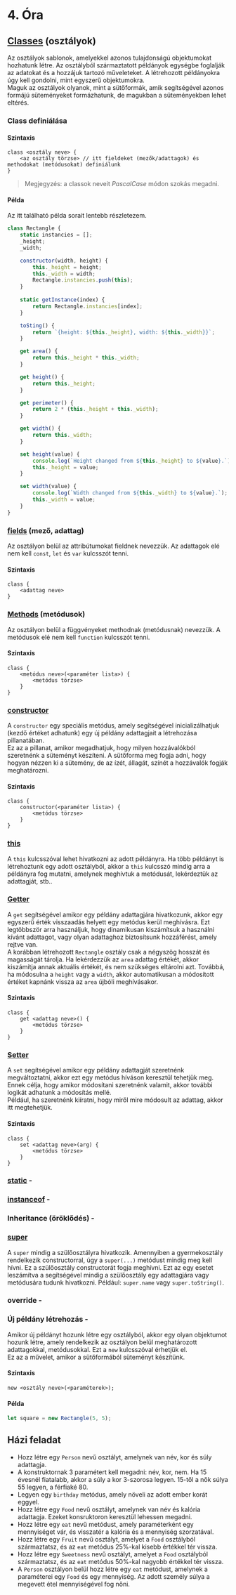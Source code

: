 # 4. Óra

## [Classes](https://developer.mozilla.org/en-US/docs/Web/JavaScript/Reference/Classes) (osztályok)

Az osztályok sablonok, amelyekkel azonos tulajdonságú objektumokat hozhatunk létre. Az osztályból származtatott példányok egységbe foglalják az adatokat és a
hozzájuk tartozó műveleteket. A létrehozott példányokra úgy kell gondolni, mint egyszerű objektumokra.  
Maguk az osztályok olyanok, mint a sütőformák, amik segítségével azonos formájú süteményeket formázhatunk, de magukban a süteményekben lehet eltérés.

### Class definiálása

#### Szintaxis

```
class <osztály neve> {
    <az osztály törzse> // itt fieldeket (mezők/adattagok) és methodokat (metódusokat) definiálunk
}
```

> Megjegyzés: a classok neveit _PascalCase_ módon szokás megadni.

#### Példa

Az itt található példa sorait lentebb részletezem.

```javascript
class Rectangle {
    static instancies = [];
    _height;
    _width;

    constructor(width, height) {
        this._height = height;
        this._width = width;
        Rectangle.instancies.push(this);
    }
    
    static getInstance(index) {
        return Rectangle.instancies[index];
    }

    toSting() {
        return `{height: ${this._height}, width: ${this._width}}`;
    }  

    get area() {
        return this._height * this._width;
    }

    get height() {
        return this._height;
    }

    get perimeter() {
        return 2 * (this._height + this._width);
    }

    get width() {
        return this._width;
    }

    set height(value) {
        console.log(`Height changed from ${this._height} to ${value}.`);
        this._height = value;
    }

    set width(value) {
        console.log(`Width changed from ${this._width} to ${value}.`);
        this._width = value;
    }
}
```

### [fields](https://developer.mozilla.org/en-US/docs/Web/JavaScript/Reference/Classes/Public_class_fields) (mező, adattag)

Az osztályon belül az attribútumokat fieldnek nevezzük. Az adattagok elé nem kell `const`, `let` és `var` kulcsszót tenni.

#### Szintaxis

```
class {
    <adattag neve>
}
```

### [Methods](https://developer.mozilla.org/en-US/docs/Web/JavaScript/Reference/Functions/Method_definitions) (metódusok)

Az osztályon belül a függvényeket methodnak (metódusnak) nevezzük. A metódusok elé nem kell `function` kulcsszót tenni.

#### Szintaxis

```
class {
    <metódus neve>(<paraméter lista>) {
        <metódus törzse>
    }
}
```

### [constructor](https://developer.mozilla.org/en-US/docs/Web/JavaScript/Reference/Classes/constructor)

A `constructor` egy speciális metódus, amely segítségével inicializálhatjuk (kezdő értéket adhatunk) egy új példány adattagjait a létrehozása pillanatában.  
Ez az a pillanat, amikor megadhatjuk, hogy milyen hozzávalókból szeretnénk a süteményt készíteni. A sütőforma meg fogja adni, hogy hogyan nézzen ki a sütemény,
de az ízét, állagát, színét a hozzávalók fogják meghatározni.

#### Szintaxis

```
class {
    constructor(<paraméter lista>) {
        <metódus törzse>
    }
}
```

### [this](https://developer.mozilla.org/en-US/docs/Web/JavaScript/Reference/Operators/this)

A `this` kulcsszóval lehet hivatkozni az adott példányra. Ha több példányt is létrehoztunk egy adott osztályból, akkor a `this` kulcsszó mindig arra a példányra
fog mutatni, amelynek meghívtuk a metódusát, lekérdeztük az adattagját, stb..

### [Getter](https://developer.mozilla.org/en-US/docs/Web/JavaScript/Reference/Functions/get)

A `get` segítségével amikor egy példány adattagjára hivatkozunk, akkor egy egyszerű érték visszaadás helyett egy metódus kerül meghívásra. Ezt legtöbbször arra
használjuk, hogy dinamikusan kiszámítsuk a használni kívánt adattagot, vagy olyan adattaghoz biztosítsunk hozzáférést, amely rejtve van.  
A korábban létrehozott `Rectangle` osztály csak a négyszög hosszát és magasságát tárolja. Ha lekérdezzük az `area` adattag értékét, akkor kiszámítja annak
aktuális értékét, és nem szükséges eltárolni azt. Továbbá, ha módosulna a `height` vagy a `width`, akkor automatikusan a módosított értéket kapnánk vissza az
`area` újbóli meghívásakor.

#### Szintaxis

```
class {
    get <adattag neve>() {
        <metódus törzse>
    }
}
```

### [Setter](https://developer.mozilla.org/en-US/docs/Web/JavaScript/Reference/Functions/set)

A `set` segítségével amikor egy példány adattagját szeretnénk megváltoztatni, akkor ezt egy metódus híváson keresztül tehetjük meg. Ennek célja, hogy amikor
módosítani szeretnénk valamit, akkor további logikát adhatunk a módosítás mellé.  
Például, ha szeretnénk kiíratni, hogy miről mire módosult az adattag, akkor itt megtehetjük.

#### Szintaxis

```
class {
    set <adattag neve>(arg) {
        <metódus törzse>
    }
}
```

### [static](https://developer.mozilla.org/en-US/docs/Web/JavaScript/Reference/Classes/static) -

### [instanceof](https://developer.mozilla.org/en-US/docs/Web/JavaScript/Reference/Operators/instanceof) -

### Inheritance (öröklődés) -

### [super](https://developer.mozilla.org/en-US/docs/Web/JavaScript/Reference/Operators/super)

A `super` mindig a szülőosztályra hivatkozik. Amennyiben a gyermekosztály rendelkezik constructorral, úgy a `super(...)` metódust mindig meg kell hívni. Ez a
szülőosztály constructorát fogja meghívni. Ezt az egy esetet leszámítva a segítségével mindig a szülőosztály egy adattagjára vagy metódusára tudunk hivatkozni.
Például: `super.name` vagy `super.toString()`.

### override -

### Új példány létrehozás -

Amikor új példányt hozunk létre egy osztályból, akkor egy olyan objektumot hozunk létre, amely rendelkezik az osztályon belül meghatározott adattagokkal,
metódusokkal. Ezt a `new` kulcsszóval érhetjük el.  
Ez az a művelet, amikor a sütőformából süteményt készítünk.

#### Szintaxis

```
new <osztály neve>(<paraméterek>);
```

#### Példa

```javascript
let square = new Rectangle(5, 5);
```

## Házi feladat

- Hozz létre egy `Person` nevű osztályt, amelynek van név, kor és súly adattagja.
- A konstruktornak 3 paramétert kell megadni: név, kor, nem. Ha 15 évesnél fiatalabb, akkor a súly a kor 3-szorosa legyen. 15-től a nők súlya 55 legyen, a
  férfiaké 80.
- Legyen egy `birthday` metódus, amely növeli az adott ember korát eggyel.
- Hozz létre egy `Food` nevű osztályt, amelynek van név és kalória adattagja. Ezeket konsruktoron keresztül lehessen megadni.
- Hozz létre egy `eat` nevű metódust, amely paraméterként egy mennyiséget vár, és visszatér a kalória és a mennyiség szorzatával.
- Hozz létre egy `Fruit` nevű osztályt, amelyet a `Food` osztályból származtatsz, és az `eat` metódus 25%-kal kisebb értékkel tér vissza.
- Hozz létre egy `Sweetness` nevű osztályt, amelyet a `Food` osztályból származtatsz, és az `eat` metódus 50%-kal nagyobb értékkel tér vissza.
- A `Person` osztályon belül hozz létre egy `eat` metódust, amelynek a paraméterei egy `Food` és egy mennyiség. Az adott személy súlya a megevett étel
  mennyiségével fog nőni.